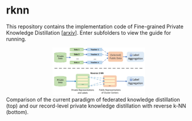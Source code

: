 # rknn

This repository contains the implementation code of Fine-grained Private Knowledge Distillation [[arxiv]()].
Enter subfolders to view the guide for running.
<div align="center">
<img src="framework.jpg" width="50%" >
 </div>
Comparison of the current paradigm of federated knowledge distillation (top)
  and our record-level private knowledge distillation with reverse k-NN (bottom).
